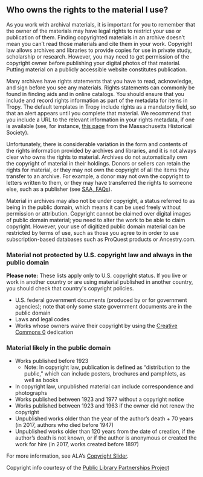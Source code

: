 ## Who owns the rights to the material I use?

As you work with archival materials, it is important for you to remember that the owner of the materials may have legal rights to restrict your use or publication of them. Finding copyrighted materials in an archive doesn’t mean you can’t read those materials and cite them in your work. Copyright law allows archives and libraries to provide copies for use in private study, scholarship or research. However, you may need to get permission of the copyright owner before publishing your digital photos of that material. Putting material on a publicly accessible website constitutes publication.

Many archives have rights statements that you have to read, acknowledge, and sign before you see any materials. Rights statements can commonly be found in finding aids and in online catalogs. You should ensure that you include and record rights information as part of the metadata for items in Tropy. The default templates in Tropy include rights as a mandatory field, so that an alert appears until you complete that material. We recommend that you include a URL to the relevant information in your rights metadata, if one is available \(see, for instance, [this page](https://www.masshist.org/library/permissions/citations) from the Massachusetts Historical Society\).

Unfortunately, there is considerable variation in the form and contents of the rights information provided by archives and libraries, and it is not always clear who owns the rights to material. Archives do not automatically own the copyright of material in their holdings. Donors or sellers can retain the rights for material, or they may not own the copyright of all the items they transfer to an archive. For example, a donor may not own the copyright to letters written to them, or they may have transferred the rights to someone else, such as a publisher \(see [SAA, FAQs](https://www2.archivists.org/publications/brochures/copyright-and-unpublished-material)\).

Material in archives may also not be under copyright, a status referred to as being in the public domain, which means it can be used freely without permission or attribution. Copyright cannot be claimed over digital images of public domain material; you need to alter the work to be able to claim copyright. However, your use of digitized public domain material can be restricted by terms of use, such as those you agree to in order to use subscription-based databases such as ProQuest products or Ancestry.com.

### Material not protected by U.S. copyright law and always in the public domain

**Please note:** These lists apply only to U.S. copyright status. If you live or work in another country or are using material published in another country, you should check that country's copyright policies.

* U.S. federal government documents \(produced by or for government agencies\); note that only some state government documents are in the public domain
* Laws and legal codes
* Works whose owners waive their copyright by using the [Creative Commons 0](https://creativecommons.org/share-your-work/public-domain/cc0/) dedication

### Material likely in the public domain

* Works published before 1923
  * Note: In copyright law, publication is defined as “distribution to the public,” which can include posters, brochures and pamphlets, as well as books
* In copyright law, unpublished material can include correspondence and photographs
* Works published between 1923 and 1977 without a copyright notice
* Works published between 1923 and 1963 if the owner did not renew the copyright
* Unpublished works older than the year of the author’s death + 70 years \(in 2017, authors who died before 1947\)
* Unpublished works older than 120 years from the date of creation, if the author’s death is not known, or if the author is anonymous or created the work for hire \(in 2017, works created before 1897\) 

For more information, see ALA’s [Copyright Slider](http://librarycopyright.net/resources/digitalslider/index.html).

Copyright info courtesy of the [Public Library Partnerships Project](http://dp.la/info/about/projects/public-library-partnerships/)

